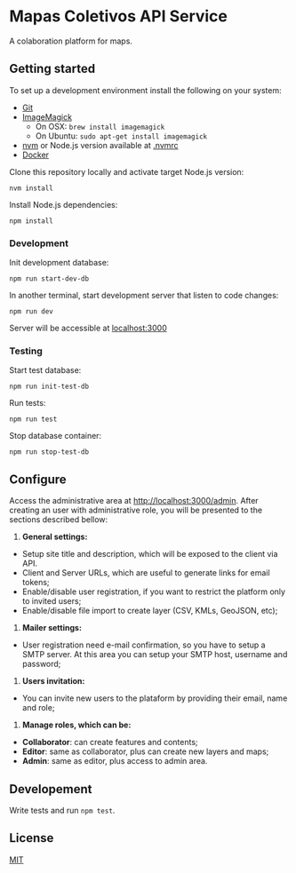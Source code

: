 # Mapas Coletivos API Service

A colaboration platform for maps.

## Getting started

To set up a development environment install the following on your system:

* [Git](https://help.github.com/articles/set-up-git)
* [ImageMagick](http://www.imagemagick.org) 
  * On OSX: `brew install imagemagick`  
  * On Ubuntu: `sudo apt-get install imagemagick`
* [nvm](https://github.com/creationix/nvm) or Node.js version available at [.nvmrc](.nvmrc)
* [Docker](https://www.docker.com/)

Clone this repository locally and activate target Node.js version:

```
nvm install
```

Install Node.js dependencies:

```
npm install
```

### Development

Init development database:

    npm run start-dev-db

In another terminal, start development server that listen to code changes:

    npm run dev

Server will be accessible at [localhost:3000](http://localhost:3000)

### Testing

Start test database:

    npm run init-test-db

Run tests:

    npm run test

Stop database container:

    npm run stop-test-db

## Configure

Access the administrative area at [http://localhost:3000/admin](http://localhost:3000/admin). After creating an user with administrative role, you will be presented to the sections described bellow:

1. **General settings:**
  - Setup site title and description, which will be exposed to the client via API.
  - Client and Server URLs, which are useful to generate links for email tokens;
  - Enable/disable user registration, if you want to restrict the platform only to invited users;
  - Enable/disable file import to create layer (CSV, KMLs, GeoJSON, etc);
1. **Mailer settings:**
  - User registration need e-mail confirmation, so you have to setup a SMTP server. At this area you can setup your SMTP host, username and password;
1. **Users invitation:**
  - You can invite new users to the plataform by providing their email, name and role;
1. **Manage roles, which can be:**
  - **Collaborator**: can create features and contents;
  - **Editor**: same as collaborator, plus can create new layers and maps;
  - **Admin**: same as editor, plus access to admin area.

## Developement

Write tests and run `npm test`.

## License

[MIT](LICENSE)

